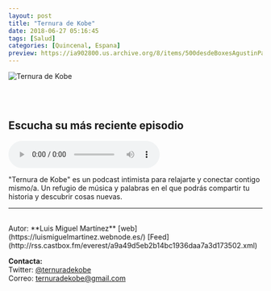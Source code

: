 ```yaml
---
layout: post
title: "Ternura de Kobe"
date: 2018-06-27 05:16:45
tags: [Salud]
categories: [Quincenal, Espana]
preview: https://ia902800.us.archive.org/8/items/500desdeBoxesAgustinPalmeiro/300tdk-LuisMiguelMartnez.jpg
---
```


![Ternura de Kobe](https://ia902800.us.archive.org/8/items/500desdeBoxesAgustinPalmeiro/500tdk-LuisMiguelMartnez.jpg)

<br/>
<br/>

## Escucha su más reciente episodio

<!--reproductor-feed=http://rss.castbox.fm/everest/a9a49d5eb2b14bc1936daa7a3d173502.xml-->
<!--reproductor-start-->
<audio id="audio" preload="auto" controls="" src="https://s3.castbox.fm/82/f0/4e/bdf4344621866fe2bff647cfa8.mp3"></audio>
<!--reproductor-end-->

"Ternura de Kobe" es un podcast intimista para relajarte y conectar contigo mismo/a. Un refugio de música y palabras en el que podrás compartir tu historia y descubrir cosas nuevas.

_ _ _

<br>
Autor: **Luis Miguel Martínez**  
[web](https://luismiguelmartinez.webnode.es/)  
[Feed](http://rss.castbox.fm/everest/a9a49d5eb2b14bc1936daa7a3d173502.xml)  



**Contacta:**  
Twitter: [@ternuradekobe](https://twitter.com/ternuradekobe)  
Correo: [ternuradekobe@gmail.com](mailto:ternuradekobe@gmail.com)  
